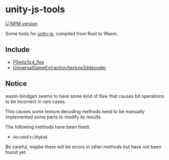 # unity-js-tools

[![NPM version](https://img.shields.io/npm/v/@arkntools/unity-js-tools?style=flat-square)](https://www.npmjs.com/package/@arkntools/unity-js-tools)

Some tools for [unity-js](https://github.com/arkntools/unity-js), compiled from Rust to Wasm.

## Include

- [PSeitz/lz4_flex](https://github.com/PSeitz/lz4_flex)
- [UniversalGameExtraction/texture2ddecoder](https://github.com/UniversalGameExtraction/texture2ddecoder)

## Notice

wasm-bindgen seems to have some kind of flaw that causes bit operations to be incorrect in rare cases.

This causes some texture decoding methods need to be manually implemented some parts to modify its results.

The following methods have been fixed:

- `decodeEtc2Rgba8`

Be careful, maybe there will be errors in other methods but have not been found yet.
